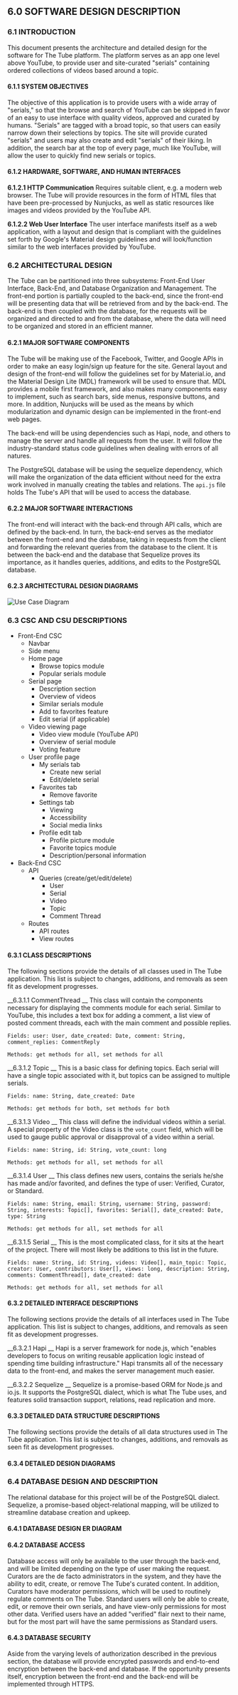 ## 6.0 SOFTWARE DESIGN DESCRIPTION

### 6.1 INTRODUCTION

  This document presents the architecture and detailed design for the software for The Tube platform. The platform serves as an app one level above YouTube, to provide user and site-curated "serials" containing ordered collections of videos based around a topic.

#### 6.1.1 SYSTEM OBJECTIVES

  The objective of this application is to provide users with a wide array of "serials," so that the browse and search of YouTube can be skipped in favor of an easy to use interface with quality videos, approved and curated by humans. "Serials" are tagged with a broad topic, so that users can easily narrow down their selections by topics. The site will provide curated "serials" and users may also create and edit "serials" of their liking. In addition, the search bar at the top of every page, much like YouTube, will allow the user to quickly find new serials or topics.

#### 6.1.2 HARDWARE, SOFTWARE, AND HUMAN INTERFACES

  __6.1.2.1 HTTP Communication__
    Requires suitable client, e.g. a modern web browser. The Tube will provide resources in the form of HTML files that have been pre-processed by Nunjucks, as well as static resources like images and videos provided by the YouTube API.

  __6.1.2.2 Web User Interface__
    The user interface manifests itself as a web application, with a layout and design that is compliant with the guidelines set forth by Google's Material design guidelines and will look/function similar to the web interfaces provided by YouTube.

### 6.2 ARCHITECTURAL DESIGN
  
  The Tube can be partitioned into three subsystems: Front-End User Interface, Back-End, and Database Organization and Management. The front-end portion is partially coupled to the back-end, since the front-end will be presenting data that will be retrieved from and by the back-end. The back-end is then coupled with the database, for the requests will be organized and directed to and from the database, where the data will need to be organized and stored in an efficient manner.

#### 6.2.1 MAJOR SOFTWARE COMPONENTS

  The Tube will be making use of the Facebook, Twitter, and Google APIs in order to make an easy login/sign up feature for the site. General layout and design of the front-end will follow the guidelines set for by Material.io, and the Material Design Lite (MDL) framework will be used to ensure that. MDL provides a mobile first framework, and also makes many components easy to implement, such as search bars, side menus, responsive buttons, and more. In addition, Nunjucks will be used as the means by which modularization and dynamic design can be implemented in the front-end web pages.

  The back-end will be using dependencies such as Hapi, node, and others to manage the server and handle all requests from the user. It will follow the industry-standard status code guidelines when dealing with errors of all natures.

  The PostgreSQL database will be using the sequelize dependency, which will make the organization of the data efficient without need for the extra work involved in manually creating the tables and relations. The `api.js` file holds The Tube's API that will be used to access the database.

#### 6.2.2 MAJOR SOFTWARE INTERACTIONS

  The front-end will interact with the back-end through API calls, which are defined by the back-end. In turn, the back-end serves as the mediator between the front-end and the database, taking in requests from the client and forwarding the relevant queries from the database to the client. It is between the back-end and the database that Sequelize proves its importance, as it handles queries, additions, and edits to the PostgreSQL database.

#### 6.2.3 ARCHITECTURAL DESIGN DIAGRAMS

![Use Case Diagram][UCD]

[UCD]: /SDF/D-03/use-case-diagram.png "UCD Diagram"

### 6.3 CSC AND CSU DESCRIPTIONS

  * Front-End CSC
    * Navbar
    * Side menu
    * Home page
      * Browse topics module
      * Popular serials module
    * Serial page
      * Description section
      * Overview of videos
      * Similar serials module
      * Add to favorites feature
      * Edit serial (if applicable)
    * Video viewing page
      * Video view module (YouTube API)
      * Overview of serial module
      * Voting feature
    * User profile page
      * My serials tab
        * Create new serial
        * Edit/delete serial
      * Favorites tab
        * Remove favorite
      * Settings tab
        * Viewing
        * Accessibility
        * Social media links
      * Profile edit tab
        * Profile picture module
        * Favorite topics module
        * Description/personal information
  * Back-End CSC
    * API
      * Queries (create/get/edit/delete)
        * User
        * Serial
        * Video
        * Topic
        * Comment Thread
    * Routes
      * API routes
      * View routes

#### 6.3.1 CLASS DESCRIPTIONS

  The following sections provide the details of all classes used in The Tube application. This list is subject to changes, additions, and removals as seen fit as development progresses.

  __6.3.1.1 CommentThread __
    This class will contain the components necessary for displaying the comments module for each serial. Similar to YouTube, this includes a text box for adding a comment, a list view of posted comment threads, each with the main comment and possible replies.

    Fields: user: User, date_created: Date, comment: String, comment_replies: CommentReply

    Methods: get methods for all, set methods for all

  __6.3.1.2 Topic __
    This is a basic class for defining topics. Each serial will have a single topic associated with it, but topics can be assigned to multiple serials.

    Fields: name: String, date_created: Date

    Methods: get methods for both, set methods for both

  __6.3.1.3 Video __
    This class will define the individual videos within a serial. A special property of the Video class is the `vote_count` field, which will be used to gauge public approval or disapproval of a video within a serial.

    Fields: name: String, id: String, vote_count: long

    Methods: get methods for all, set methods for all

  __6.3.1.4 User __
    This class defines new users, contains the serials he/she has made and/or favorited, and defines the type of user: Verified, Curator, or Standard.

    Fields: name: String, email: String, username: String, password: String, interests: Topic[], favorites: Serial[], date_created: Date, type: String

    Methods: get methods for all, set methods for all

  __6.3.1.5 Serial __
    This is the most complicated class, for it sits at the heart of the project. There will most likely be additions to this list in the future.

    Fields: name: String, id: String, videos: Video[], main_topic: Topic, creator: User, contributors: User[], views: long, description: String, comments: CommentThread[], date_created: date

    Methods: get methods for all, set methods for all

#### 6.3.2 DETAILED INTERFACE DESCRIPTIONS
  The following sections provide the details of all interfaces used in The Tube application. This list is subject to changes, additions, and removals as seen fit as development progresses.

  __6.3.2.1 Hapi __
    Hapi is a server framework for node.js, which "enables developers to focus on writing reusable application logic instead of spending time building infrastructure." Hapi transmits all of the necessary data to the front-end, and makes the server management much easier.

  __6.3.2.2 Sequelize __
    Sequelize is a promise-based ORM for Node.js and io.js. It supports the PostgreSQL dialect, which is what The Tube uses, and features solid transaction support, relations, read replication and more.

#### 6.3.3 DETAILED DATA STRUCTURE DESCRIPTIONS
  The following sections provide the details of all data structures used in The Tube application. This list is subject to changes, additions, and removals as seen fit as development progresses.

#### 6.3.4 DETAILED DESIGN DIAGRAMS

### 6.4 DATABASE DESIGN AND DESCRIPTION
  The relational database for this project will be of the PostgreSQL dialect. Sequelize, a promise-based object-relational mapping, will be utilized to streamline database creation and upkeep.

#### 6.4.1 DATABASE DESIGN ER DIAGRAM

#### 6.4.2 DATABASE ACCESS
  Database access will only be available to the user through the back-end, and will be limited depending on the type of user making the request. Curators are the de facto administrators in the system, and they have the ability to edit, create, or remove The Tube's curated content. In addition, Curators have moderator permissions, which will be used to routinely regulate comments on The Tube. Standard users will only be able to create, edit, or remove their own serials, and have view-only permissions for most other data. Verified users have an added "verified" flair next to their name, but for the most part will have the same permissions as Standard users.

#### 6.4.3 DATABASE SECURITY
  Aside from the varying levels of authorization described in the previous section, the database will provide encrypted passwords and end-to-end encryption between the back-end and database. If the opportunity presents itself, encryption between the front-end and the back-end will be implemented through HTTPS.